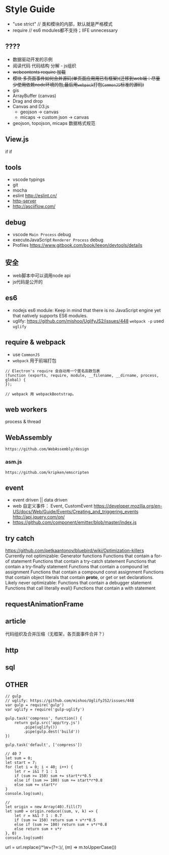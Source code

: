 # Style Guide
- "use strict"  // 类和模块的内部，默认就是严格模式
- require       // es6 modules都不支持；IIFE unnecessary


## ????
- 数据驱动开发的示例
- 阅读代码 代码结构 分解 - js组织
- ~~webcontents require 加载~~
- ~~模块 多页面事件如何合并源码(单页面应用用已有框架)(迁移到web端：尽量少使用依赖node环境的包,最后用`webpack`打包`CommonJS`标准的源码)~~
- gis
- ArrayBuffer (canvas)
- Drag and drop
- Canvas and D3.js
    - geojson -> canvas
    - micaps -> custom json -> canvas
- geojson, topojson, micaps 数据格式规范


## View.js
<Workbench>
    <Tree></Tree>
    <Renderer></Renderer>
    if <MapConfig></MapConfig>
    if <DataConfig></DataConfig>
</Workbench>


## tools
- vscode typings
- git
- mocha
- eslint http://eslint.cn/
- [http-server](https://www.npmjs.com/package/http-server)
- http://asciiflow.com/

## debug
- vscode `Main Process` debug
- executeJavaScript `Renderer Process` debug
- Profiles
    https://www.gitbook.com/book/leeon/devtools/details

## 安全
- web脚本中可以调用node api
- js代码是公开的

## es6
- nodejs es6 module: Keep in mind that there is no JavaScript engine yet that natively supports ES6 modules.
- uglify: https://github.com/mishoo/UglifyJS2/issues/448
  `webpack -p` used `uglify`

## require & webpack
- use `CommonJS`
- `webpack` 用于前端打包

```
// Electron's require 会自动用一个匿名函数包裹
(function (exports, require, module, __filename, __dirname, process, global) {
});

// webpack 用 webpackBootstrap。
```

## web workers
process & thread

## WebAssembly
    https://github.com/WebAssembly/design
### asm.js
    https://github.com/kripken/emscripten

## event
- event driven || data driven
- web 自定义事件： Event, CustomEvent
  https://developer.mozilla.org/en-US/docs/Web/Guide/Events/Creating_and_triggering_events
  http://api.jquery.com/on/
- https://github.com/component/emitter/blob/master/index.js

## try catch
https://github.com/petkaantonov/bluebird/wiki/Optimization-killers
Currently not optimizable:
    Generator functions
    Functions that contain a for-of statement
    Functions that contain a try-catch statement
    Functions that contain a try-finally statement
    Functions that contain a compound let assignment
    Functions that contain a compound const assignment
    Functions that contain object literals that contain __proto__, or get or set declarations.
Likely never optimizable:
    Functions that contain a debugger statement
    Functions that call literally eval()
    Functions that contain a with statement

## requestAnimationFrame
    

## article
代码组织及合并压缩（无框架，各页面事件合并？）

## http
## sql

## OTHER
```
// gulp
// uglify: https://github.com/mishoo/UglifyJS2/issues/448
var gulp = require('gulp')
var uglify = require('gulp-uglify')

gulp.task('compress', function() {
    return gulp.src('app/try.js')
        .pipe(uglify())
        .pipe(gulp.dest('build'))
})

gulp.task('default', ['compress'])
```

```
// 40 7
let sum = 0;
let start = 7;
for (let i = 0; i < 40; i++) {
    let r = i&1 ? 1 : 1
    if (sum >= 150) sum += start*r*0.5
    else if (sum >= 100) sum += start*r*0.8
    else sum += start*r
}
console.log(sum);

//
let origin = new Array(40).fill(7)
let sum0 = origin.reduce((sum, v, k) => {
    let r = k&1 ? 1 : 0.7
    if (sum >= 150) return sum + v*r*0.5
    else if (sum >= 100) return sum + v*r*0.8
    else return sum + v*r
}, 0)
console.log(sum0)
```

url = url.replace(/^\w+(?=:)/, (m) => m.toUpperCase())